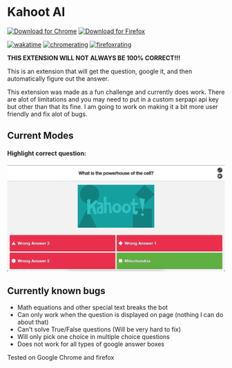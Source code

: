 # Kahoot AI
[![Download for Chrome](https://i.imgur.com/h2VYS6X.png)](https://chrome.google.com/webstore/detail/kahoot-ai/aaincicgdmboldkiddgckheekpfecdaf)
[![Download for Firefox](https://ffp4g1ylyit3jdyti1hqcvtb-wpengine.netdna-ssl.com/addons/files/2015/11/get-the-addon.png)](https://addons.mozilla.org/en-US/firefox/addon/kahoot-ai/)

[![wakatime](https://wakatime.com/badge/github/Swiftzerr/kahoot-ai-extension.svg)](https://wakatime.com/badge/github/Swiftzerr/kahoot-ai-extension)
[![chromerating](https://img.shields.io/chrome-web-store/rating/aaincicgdmboldkiddgckheekpfecdaf?logo=googlechrome)](https://chrome.google.com/webstore/detail/kahoot-ai/aaincicgdmboldkiddgckheekpfecdaf)
[![firefoxrating](https://img.shields.io/amo/rating/kahoot-ai?logo=firefox)](https://addons.mozilla.org/en-US/firefox/addon/kahoot-ai/)


**THIS EXTENSION WILL NOT ALWAYS BE 100% CORRECT!!!**

This is an extension that will get the question, google it, and then automatically figure out the answer.

This extension was made as a fun challenge and currently does work. There are alot of limitations and you may need to put in a custom serpapi api key but other than that its fine. I am going to work on making it a bit more user friendly and fix alot of bugs.

## Current Modes


#### Highlight correct question:
![Highlight mode](assets/highlight.png)

## Currently known bugs
- Math equations and other special text breaks the bot
- Can only work when the question is displayed on page (nothing I can do about that)
- Can't solve True/False questions (Will be very hard to fix)
- Will only pick one choice in multiple choice questions
- Does not work for all types of google answer boxes

Tested on Google Chrome and firefox
